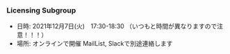 ### Licensing Subgroup

- 日時: 2021年12月7日(火)　17:30-18:30 （いつもと時間が異なりますので注意！！！）
- 場所: オンラインで開催 MailList, Slackで別途連絡します  
